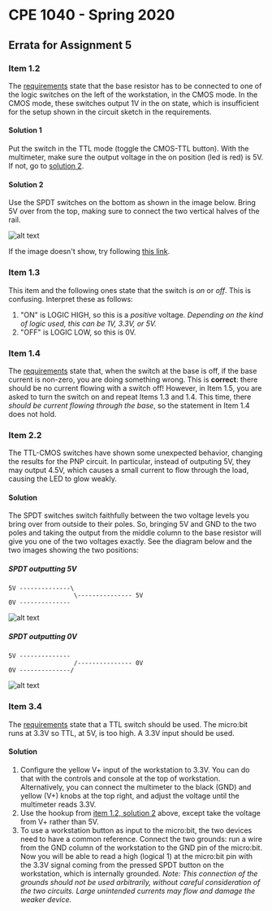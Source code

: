# CPE 1040 - Spring 2020

## Errata for Assignment 5

### Item 1.2

The [requirements](requirements.md#1-npn-transistor-circuit) state that the base resistor has to be connected to one of the logic switches on the left of the workstation, in the CMOS mode. In the CMOS mode, these switches output 1V in the on state, which is insufficient for the setup shown in the circuit sketch in the requirements.

#### Solution 1

Put the switch in the TTL mode (toggle the CMOS-TTL button). With the multimeter, make sure the output voltage in the on position (led is red) is 5V. If not, go to [solution 2](#solution-2).

#### Solution 2

Use the SPDT switches on the bottom as shown in the image below. Bring 5V over from the top, making sure to connect the two vertical halves of the rail.

![alt text](images/spdt-switches.jpg "SPDT switches at the bottom of the workstation")

If the image doesn't show, try following [this link](https://photos.app.goo.gl/V5FnHwSvj8XLRz489).

### Item 1.3

This item and the following ones state that the switch is _on_ or _off_. This is confusing. Interpret these as follows:
1. "ON" is LOGIC HIGH, so this is a _positive_ voltage. _Depending on the kind of logic used, this can be 1V, 3.3V, or 5V._
2. "OFF" is LOGIC LOW, so this is 0V.

### Item 1.4

The [requirements](requirements.md#1-npn-transistor-circuit) state that, when the switch at the base is off, if the base current is non-zero, you are doing something wrong. This is **correct**: there should be no current flowing with a switch off! However, in Item 1.5, you are asked to turn the switch on and repeat Items 1.3 and 1.4. This time, there _should be current flowing through the base_, so the statement in Item 1.4 does not hold.

### Item 2.2

The TTL-CMOS switches have shown some unexpected behavior, changing the results for the PNP circuit. In particular, instead of outputing 5V, they may output 4.5V, which causes a small current to flow through the load, causing the LED to glow weakly.

#### Solution

The SPDT switches switch faithfully between the two voltage levels you bring over from outside to their poles. So, bringing 5V and GND to the two poles and taking the output from the middle column to the base resistor will give you one of the two voltages exactly. See the diagram below and the two images showing the two positions:

##### SPDT outputting 5V
```
5V --------------\   
                  \--------------- 5V   
0V --------------   
```
![alt text](images/spdt-switch-5v.jpg)

##### SPDT outputting 0V
```
5V --------------   
                  /--------------- 0V   
0V --------------/   
```
![alt text](images/spdt-switch-0v.jpg)


### Item 3.4

The [requirements](requirements.md#1-npn-transistor-circuit) state that a TTL switch should be used. The micro:bit runs at 3.3V so TTL, at 5V, is too high. A 3.3V input should be used.

#### Solution

1. Configure the yellow V+ input of the workstation to 3.3V. You can do that with the controls and console at the top of workstation. Alternatively, you can connect the multimeter to the black (GND) and yellow (V+) knobs at the top right, and adjust the voltage until the multimeter reads 3.3V.
2. Use the hookup from [item 1.2, solution 2](#solution-2) above, except take the voltage from V+ rather than 5V.
3. To use a workstation button as input to the micro:bit, the two devices need to have a common reference. Connect the two grounds: run a wire from the GND column of the workstation to the GND pin of the micro:bit. Now you will be able to read a high (logical 1) at the micro:bit pin with the 3.3V signal coming from the pressed SPDT button on the workstation, which is internally grounded. _Note: This connection of the grounds should not be used arbitrarily, without careful consideration of the two circuits. Large unintended currents may flow and damage the weaker device._

